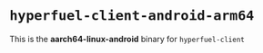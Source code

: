 # `hyperfuel-client-android-arm64`

This is the **aarch64-linux-android** binary for `hyperfuel-client`
